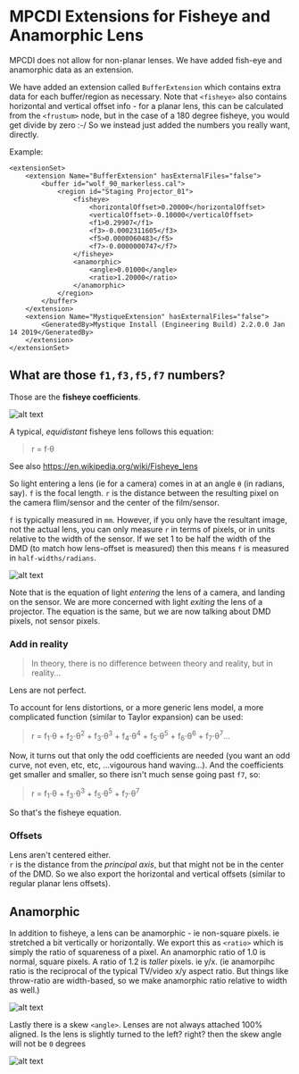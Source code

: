 # MPCDI Extensions for Fisheye and Anamorphic Lens

MPCDI does not allow for non-planar lenses.
We have added fish-eye and anamorphic data as an extension.

We have added an extension called `BufferExtension` which contains extra data for each buffer/region as necessary.
Note that `<fisheye>` also contains horizontal and vertical offset info - for a planar lens, this can be calculated from the `<frustum>` node, but in the case of a 180 degree fisheye, you would get divide by zero :-/ So we instead just added the numbers you really want, directly.

Example:

    <extensionSet>
        <extension Name="BufferExtension" hasExternalFiles="false">
            <buffer id="wolf_90_markerless.cal">
                <region id="Staging Projector_01">
                    <fisheye>
                        <horizontalOffset>0.20000</horizontalOffset>
                        <verticalOffset>-0.10000</verticalOffset>
                        <f1>0.29907</f1>
                        <f3>-0.0002311605</f3>
                        <f5>0.0000060483</f5>
                        <f7>-0.0000000747</f7>
                    </fisheye>
                    <anamorphic>
                        <angle>0.01000</angle>
                        <ratio>1.20000</ratio>
                    </anamorphic>
                </region>
            </buffer>
        </extension>
        <extension Name="MystiqueExtension" hasExternalFiles="false">
            <GeneratedBy>Mystique Install (Engineering Build) 2.2.0.0 Jan 14 2019</GeneratedBy>
        </extension>
    </extensionSet>


## What are those `f1,f3,f5,f7` numbers?

Those are the **fisheye coefficients**.

![alt text][fisheye]

 A typical, _equidistant_ fisheye lens follows this equation:

> r = f⋅θ


See also https://en.wikipedia.org/wiki/Fisheye_lens

So light entering a lens (ie for a camera) comes in at an angle `θ` (in radians, say). `f` is the focal length. `r` is the distance between the resulting pixel on the camera flim/sensor and the center of the film/sensor.

`f` is typically measured in `mm`.  However, if you only have the resultant image, not the actual lens, you can only measure `r` in terms of pixels, or in units relative to the width of the sensor. If we set 1 to be half the width of the DMD (to match how lens-offset is measured) then this means `f` is measured in `half-widths/radians`.

![alt text][fisheyeflat]
  
Note that is the equation of light _entering_ the lens of a camera, and landing on the sensor.  We are more concerned with light _exiting_ the lens of a projector.  The equation is the same, but we are now talking about DMD pixels, not sensor pixels.

### Add in reality

> In theory, there is no difference between theory and reality, but in reality...

Lens are not perfect.

To account for lens distortions, or a more generic lens model, a more complicated function (similar to Taylor expansion) can be used:

> r = f<sub>1</sub>⋅θ + f<sub>2</sub>⋅θ<sup>2</sup> + f<sub>3</sub>⋅θ<sup>3</sup> + f<sub>4</sub>⋅θ<sup>4</sup> + f<sub>5</sub>⋅θ<sup>5</sup> + f<sub>6</sub>⋅θ<sup>6</sup> + f<sub>7</sub>⋅θ<sup>7</sup>...

Now, it turns out that only the odd coefficients are needed (you want an odd curve, not even, etc, etc, ...vigourous hand waving...).  And the coefficients get smaller and smaller, so there isn't much sense going past `f7`, so:
    
> r = f<sub>1</sub>⋅θ + f<sub>3</sub>⋅θ<sup>3</sup> + f<sub>5</sub>⋅θ<sup>5</sup> + f<sub>7</sub>⋅θ<sup>7</sup>
    
So that's the fisheye equation.  

### Offsets

Lens aren't centered either.  
`r` is the distance from the _principal axis_, but that might not be in the center of the DMD.  So we also export the horizontal and vertical offsets (similar to regular planar lens offsets).

## Anamorphic

In addition to fisheye, a lens can be anamorphic - ie non-square pixels. ie stretched a bit vertically or horizontally.  We export this as `<ratio>` which is simply the ratio of squareness of a pixel.  An anamorphic ratio of 1.0 is normal, square pixels.  A ratio of 1.2 is _taller_ pixels.  ie y/x.  (ie anamorpihc ratio is the reciprocal of the typical TV/video x/y aspect ratio.  But things like throw-ratio are width-based, so we make anamorphic ratio relative to width as well.)

![alt text][anamorphicRatio]

Lastly there is a skew `<angle>`. Lenses are not always attached 100% aligned.  Is the lens is slightly turned to the left? right? then the skew angle will not be `0` degrees


![alt text][anamorphicAngle]






[fisheye]: https://github.com/tvaneerd/mpcdi/blob/master/fisheye.PNG "simple equidistant fisheye lens"
[fisheyeflat]: https://github.com/tvaneerd/mpcdi/blob/master/fisheyeflat.PNG "on the sensor"
[anamorphicRatio]: https://github.com/tvaneerd/mpcdi/blob/master/anamorphicRatio.PNG "anamorphicRatio of 1.2"
[anamorphicAngle]: https://github.com/tvaneerd/mpcdi/blob/master/anamorphicAngle.PNG "anamorphic skew angle"
